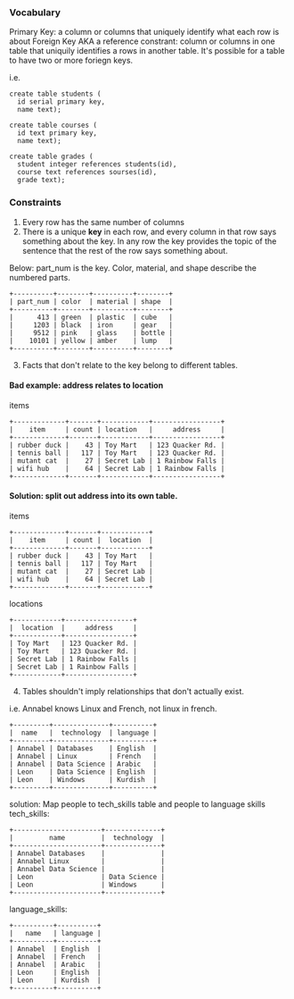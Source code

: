 ### Vocabulary
Primary Key: a column or columns that uniquely identify what each row is about
Foreign Key AKA a reference constrant: column or columns in one table that uniquily identifies a rows in another table. It's possible for a table to have two or more foriegn keys.

i.e.
```
create table students (
  id serial primary key,
  name text);

create table courses (
  id text primary key,
  name text);
  
create table grades (
  student integer references students(id),
  course text references sourses(id),
  grade text);
```

### Constraints
1. Every row has the same number of columns
2. There is a unique **key** in each row, and every column in that row says something about the key. In any row the key provides the topic of the sentence that the rest of the row says something about.

Below: part_num is the key. Color, material, and shape describe the numbered parts.
```
+----------+--------+----------+--------+
| part_num | color  | material | shape  |
+----------+--------+----------+--------+
|      413 | green  | plastic  | cube   |
|     1203 | black  | iron     | gear   |
|     9512 | pink   | glass    | bottle |
|    10101 | yellow | amber    | lump   |
+----------+--------+----------+--------+
```
3. Facts that don't relate to the key belong to different tables.

#### Bad example: address relates to location
items
```
+-------------+-------+------------+-----------------+
|    item     | count | location   |     address     |
+-------------+-------+------------+-----------------+
| rubber duck |    43 | Toy Mart   | 123 Quacker Rd. |
| tennis ball |   117 | Toy Mart   | 123 Quacker Rd. |
| mutant cat  |    27 | Secret Lab | 1 Rainbow Falls |
| wifi hub    |    64 | Secret Lab | 1 Rainbow Falls |
+-------------+-------+------------+-----------------+
```

#### Solution: split out address into its own table.
items
```
+-------------+-------+------------+
|    item     | count |  location  |
+-------------+-------+------------+
| rubber duck |    43 | Toy Mart   |
| tennis ball |   117 | Toy Mart   |
| mutant cat  |    27 | Secret Lab |
| wifi hub    |    64 | Secret Lab |
+-------------+-------+------------+
```
locations
```
+------------+-----------------+
|  location  |     address     |
+------------+-----------------+
| Toy Mart   | 123 Quacker Rd. |
| Toy Mart   | 123 Quacker Rd. |
| Secret Lab | 1 Rainbow Falls |
| Secret Lab | 1 Rainbow Falls |
+------------+-----------------+
```
4. Tables shouldn't imply relationships that don't actually exist.

i.e. Annabel knows Linux and French, not linux in french.
```
+---------+--------------+----------+
|  name   |  technology  | language |
+---------+--------------+----------+
| Annabel | Databases    | English  |
| Annabel | Linux        | French   |
| Annabel | Data Science | Arabic   |
| Leon    | Data Science | English  |
| Leon    | Windows      | Kurdish  |
+---------+--------------+----------+
```
solution: Map people to tech_skills table and people to language skills
tech_skills:
```
+----------------------+--------------+
|         name         |  technology  |
+----------------------+--------------+
| Annabel Databases    |              |
| Annabel Linux        |              |
| Annabel Data Science |              |
| Leon                 | Data Science |
| Leon                 | Windows      |
+----------------------+--------------+
```
language_skills:
```
+----------+----------+
|   name   | language |
+----------+----------+
| Annabel  | English  |
| Annabel  | French   |
| Annabel  | Arabic   |
| Leon     | English  |
| Leon     | Kurdish  |
+----------+----------+
```
